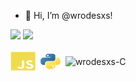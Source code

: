 - 👋 Hi, I’m @wrodesxs!
<div>
  <img height="180em" src="https://github-readme-stats.vercel.app/api?username=wrodesxs&show_icons=true&theme=radical&include_all_commits=true&count_private=true"/>
  <img height="180em" src="https://github-readme-stats.vercel.app/api/top-langs/?username=wrodesxs&theme=tokyonight"/>
</div>

<div style="display: inline_block"><br>
  <img align="center" alt="wrodesxs-Js" height="30" width="40" src="https://raw.githubusercontent.com/devicons/devicon/master/icons/javascript/javascript-plain.svg">
  <img align="center" alt="wrodesxs-Python" height="30" width="40" src="https://raw.githubusercontent.com/devicons/devicon/master/icons/python/python-original.svg">
  <img align="center" alt="wrodesxs-C" height="30" width="40" src="https://cdn.jsdelivr.net/gh/devicons/devicon/icons/c/c-plain.svg">
</div>
<!---
wrodesxs/wrodesxs is a ✨ special ✨ repository because its `README.md` (this file) appears on your GitHub profile.
You can click the Preview link to take a look at your changes.

--->
